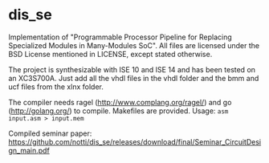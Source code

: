 dis_se
======

Implementation of "Programmable Processor Pipeline for Replacing Specialized Modules in Many-Modules SoC". All files are licensed under the BSD License mentioned in LICENSE, except stated otherwise.

The project is synthesizable with ISE 10 and ISE 14 and has been tested on an XC3S700A. Just add all the vhdl files in the vhdl folder and the bmm and ucf files from the xlnx folder.

The compiler needs ragel (http://www.complang.org/ragel/) and go (http://golang.org/) to compile. Makefiles are provided. Usage: `asm input.asm > input.mem`

Compiled seminar paper: https://github.com/notti/dis_se/releases/download/final/Seminar_CircuitDesign_main.pdf
